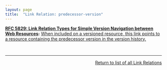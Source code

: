 ```yaml
---
layout: page
title:  "Link Relation: predecessor-version"
---
```


**[RFC 5829: Link Relation Types for Simple Version Navigation between Web Resources](/specs/IETF/RFC/5829 "This specification defines a set of link relation types that may be used on Web resources for navigation between a resource and other resources related to version control, such as past versions and working copies."):** [When included on a versioned resource, this link points to a resource containing the predecessor version in the version history.](http://tools.ietf.org/html/rfc5829#section-3.5)

<br/>
<hr/>

<p style="text-align: right"><a href="../link-relations">Return to list of all Link Relations</a></p>